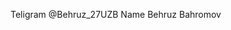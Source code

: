 Teligram @Behruz_27UZB 
Name Behruz Bahromov

<!---
Behruz27UZ/Behruz27UZ is a ✨ special ✨ repository because its `README.md` (this file) appears on your GitHub profile.
You can click the Preview link to take a look at your changes.
--->
